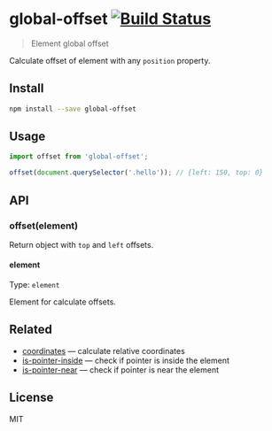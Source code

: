 # global-offset [![Build Status][travis-image]][travis-url]

> Element global offset

Calculate offset of element with any `position` property.

## Install

```sh
npm install --save global-offset
```

## Usage

```js
import offset from 'global-offset';

offset(document.querySelector('.hello')); // {left: 150, top: 0}
```

## API

### offset(element)

Return object with `top` and `left` offsets.

#### element

Type: `element`

Element for calculate offsets.

## Related

* [coordinates][coordinates] — calculate relative coordinates
* [is-pointer-inside][is-pointer-inside] — check if pointer is inside the element
* [is-pointer-near][is-pointer-near] — check if pointer is near the element

## License

MIT

[travis-url]: https://travis-ci.org/andrepolischuk/global-offset
[travis-image]: https://travis-ci.org/andrepolischuk/global-offset.svg?branch=master

[coordinates]: https://github.com/andrepolischuk/coordinates
[is-pointer-inside]: https://github.com/andrepolischuk/is-pointer-inside
[is-pointer-near]: https://github.com/andrepolischuk/is-pointer-near
